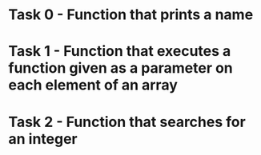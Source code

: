 # Task 0 - Function that prints a name
# Task 1 - Function that executes a function given as a parameter on each element of an array
# Task 2 - Function that searches for an integer
